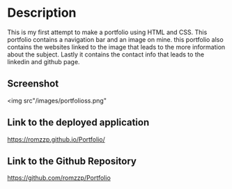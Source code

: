 # Description

This is my first attempt to make a portfolio using HTML and CSS.
This portfolio contains a navigation bar and an image on mine. this portfolio also contains the websites linked to the image that leads to the more information about the subject. Lastly it contains the contact info that leads to the linkedin and github page.
## Screenshot

<img src"/images/portfolioss.png"

## Link to the deployed application
https://romzzp.github.io/Portfolio/

## Link to the Github Repository
https://github.com/romzzp/Portfolio
